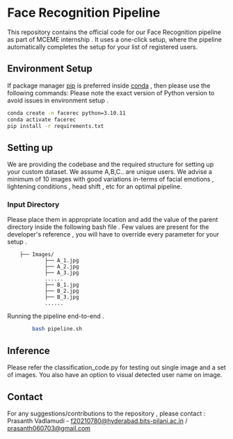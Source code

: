 # Face Recognition Pipeline 

This repository contains the official code for our Face Recognition pipeline as part of MCEME internship . It uses a one-click setup, where the pipeline automatically completes the setup for your list of registered users.

## Environment Setup 
If package manager [pip](https://pip.pypa.io/en/stable/) is preferred inside [conda](https://www.anaconda.com/) , then please use the following commands: 
Please note the exact version of Python version to avoid issues in environment setup . 

```bash
conda create -n facerec python=3.10.11
conda activate facerec
pip install -r requirements.txt
```

## Setting up 
We are providing the codebase and the required structure for setting up your custom dataset. We assume A,B,C.. are unique users. We advise a minimum of 10 images with good variations in-terms of facial emotions , lightening conditions , head shift , etc for an optimal pipeline. 

### Input Directory 

Please place them in appropriate location and add the value of the parent directory inside the following bash file . Few values are present for the developer's reference , you will have to override every parameter for your setup .

        ├── Images/         
                ├── A_1.jpg 
                ├── A_2.jpg
                ├── A_3.jpg
                ......
                ├── B_1.jpg 
                ├── B_2.jpg
                ├── B_3.jpg
                ......

Running the pipeline end-to-end .
```bash
        bash pipeline.sh
````

## Inference 
Please refer the classification_code.py for testing out single image and a set of images. You also have an option to visual detected user name on image.

## Contact 
For any suggestions/contributions to the repository , please contact : <br />
Prasanth Vadlamudi - f20210780@hyderabad.bits-pilani.ac.in / prasanth060703@gmail.com
